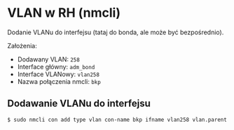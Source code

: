 # VLAN w RH (nmcli)

Dodanie VLANu do interfejsu (tataj do bonda, ale może być bezpośrednio).

Założenia:

- Dodawany VLAN: `258`
- Interface główny: `adm_bond`
- Interface VLANowy: `vlan258`
- Nazwa połączenia nmcli: `bkp`

## Dodawanie VLANu do interfejsu

```sh
$ sudo nmcli con add type vlan con-name bkp ifname vlan258 vlan.parent adm_bond vlan.id 258 ipv4.method manual ipv4.addresses 10.20.58.1/24
```